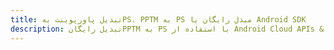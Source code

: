 ---title: تبدیل پاورپوینت بهPS، PPTM به PS مبدل رایگان یا Android SDKdescription: تبدیل رایگانPPTM به PS با استفاده از Android Cloud APIs & SDK. همچنین اسناد Microsoft PowerPoint را در Cloud ایجاد، ویرایش و رندر کنید.---